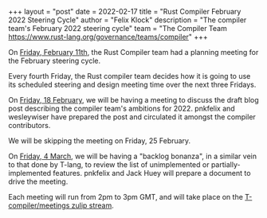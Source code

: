 +++
layout = "post"
date = 2022-02-17
title = "Rust Compiler February 2022 Steering Cycle"
author = "Felix Klock"
description = "The compiler team's February 2022 steering cycle"
team = "The Compiler Team <https://www.rust-lang.org/governance/teams/compiler>"
+++

On [Friday, February 11th][feb-11-zulip-archive], the Rust Compiler team had a planning meeting for the February steering cycle.

[feb-11-zulip-archive]: https://zulip-archive.rust-lang.org/stream/238009-t-compiler/meetings/topic/.5Bplanning.20meeting.5D.202022-02-11.html

Every fourth Friday, the Rust compiler team decides how
it is going to use its scheduled steering and design meeting time over the next
three Fridays.

On [Friday, 18 February][feb-18-mtg], we will be having a meeting to discuss the
draft blog post describing the compiler team's ambitions for 2022.
pnkfelix and wesleywiser have prepared the post and circulated it amongst the
compiler contributors.

[feb-18-mtg]: https://github.com/rust-lang/compiler-team/issues/483

We will be skipping the meeting on Friday, 25 February.

On [Friday, 4 March][mar-04-mtg], we will be having a "backlog bonanza", in a
similar vein to that done by T-lang, to review the list of unimplemented or
partially-implemented features. pnkfelix and Jack Huey will prepare a document to
drive the meeting.

[mar-04-mtg]: https://github.com/rust-lang/compiler-team/issues/484

Each meeting will run from 2pm to 3pm GMT, and will take place on the
[T-compiler/meetings zulip stream][zulip].

[zulip]: https://rust-lang.zulipchat.com/#narrow/stream/238009-t-compiler.2Fmeetings
